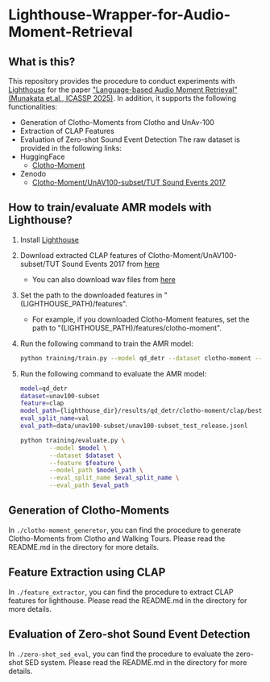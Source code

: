 # Lighthouse-Wrapper-for-Audio-Moment-Retrieval

## What is this?
This repository provides the procedure to conduct experiments with [Lighthouse](https://github.com/line/lighthouse) for the paper ["Language-based Audio Moment Retrieval" (Munakata et.al., ICASSP 2025)](https://arxiv.org/abs/2409.15672).
In addition, it supports the following functionalities:
- Generation of Clotho-Moments from Clotho and UnAv-100
- Extraction of CLAP Features
- Evaluation of Zero-shot Sound Event Detection
The raw dataset is provided in the following links:
- HuggingFace
  - [Clotho-Moment](https://huggingface.co/datasets/lighthouse-emnlp2024/Clotho-Moment)
- Zenodo
  - [Clotho-Moment/UnAV100-subset/TUT Sound Events 2017](https://zenodo.org/records/13836117)


## How to train/evaluate AMR models with Lighthouse?
1. Install [Lighthouse](https://github.com/line/lighthouse)

2. Download extracted CLAP features of Clotho-Moment/UnAV100-subset/TUT Sound Events 2017 from [here](https://zenodo.org/records/13806234)
    - You can also download wav files from [here](https://zenodo.org/records/13836117)

3. Set the path to the downloaded features in "(LIGHTHOUSE_PATH)/features".
    - For example, if you downloaded Clotho-Moment features, set the path to "(LIGHTHOUSE_PATH)/features/clotho-moment".

4. Run the following command to train the AMR model:
    ```bash
    python training/train.py --model qd_detr --dataset clotho-moment --feature clap
    ```

5. Run the following command to evaluate the AMR model:
    ```bash
    model=qd_detr
    dataset=unav100-subset
    feature=clap
    model_path={lighthouse_dir}/results/qd_detr/clotho-moment/clap/best.ckpt
    eval_split_name=val
    eval_path=data/unav100-subset/unav100-subset_test_release.jsonl

    python training/evaluate.py \
            --model $model \
            --dataset $dataset \
            --feature $feature \
            --model_path $model_path \
            --eval_split_name $eval_split_name \
            --eval_path $eval_path
    ```

## Generation of Clotho-Moments
In `./clotho-moment_generetor`, you can find the procedure to generate Clotho-Moments from Clotho and Walking Tours.
Please read the README.md in the directory for more details.

## Feature Extraction using CLAP
In `./feature_extractor`, you can find the procedure to extract CLAP features for lighthouse.
Please read the README.md in the directory for more details.

## Evaluation of Zero-shot Sound Event Detection
In `./zero-shot_sed_eval`, you can find the procedure to evaluate the zero-shot SED system.
Please read the README.md in the directory for more details.




